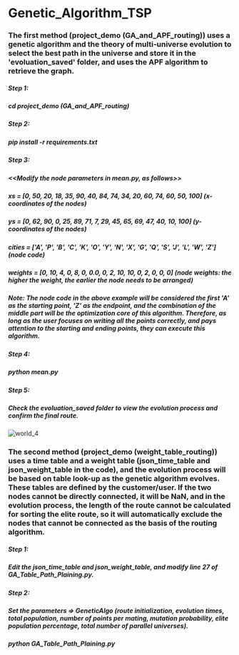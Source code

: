# Genetic_Algorithm_TSP
### The first method (project_demo (GA_and_APF_routing)) uses a genetic algorithm and the theory of multi-universe evolution to select the best path in the universe and store it in the 'evoluation_saved' folder, and uses the APF algorithm to retrieve the graph.

##### Step 1:
##### cd project_demo (GA_and_APF_routing)
##### Step 2:
##### pip install -r requirements.txt
##### Step 3:
##### <<Modify the node parameters in mean.py, as follows>>
##### xs = [0, 50, 20, 18, 35, 90, 40, 84, 74, 34, 20, 60, 74, 60, 50, 100] (x-coordinates of the nodes)
##### ys = [0, 62, 90, 0, 25, 89, 71, 7, 29, 45, 65, 69, 47, 40, 10, 100] (y-coordinates of the nodes)
##### cities = ['A', 'P', 'B', 'C', 'K', 'O', 'Y', 'N', 'X', 'G', 'Q', 'S', 'J', 'L', 'W', 'Z'] (node code)
##### weights = [0, 10, 4, 0, 8, 0, 0.0, 0, 2, 10, 10, 0, 2, 0, 0, 0] (node weights: the higher the weight, the earlier the node needs to be arranged)
##### Note: The node code in the above example will be considered the first 'A' as the starting point, 'Z' as the endpoint, and the combination of the middle part will be the optimization core of this algorithm. Therefore, as long as the user focuses on writing all the points correctly, and pays attention to the starting and ending points, they can execute this algorithm.
##### Step 4:
##### python mean.py
##### Step 5:
##### Check the evoluation_saved folder to view the evolution process and confirm the final route.
![world_4](https://user-images.githubusercontent.com/44718189/215989553-92c4cdce-c7b6-4c56-9bb4-6fe1c71d3a0d.gif)
### The second method (project_demo (weight_table_routing)) uses a time table and a weight table (json_time_table and json_weight_table in the code), and the evolution process will be based on table look-up as the genetic algorithm evolves. These tables are defined by the customer/user. If the two nodes cannot be directly connected, it will be NaN, and in the evolution process, the length of the route cannot be calculated for sorting the elite route, so it will automatically exclude the nodes that cannot be connected as the basis of the routing algorithm.

##### Step 1:
##### Edit the json_time_table and json_weight_table, and modify line 27 of GA_Table_Path_Plaining.py.
##### Step 2:
##### Set the parameters => GeneticAlgo (route initialization, evolution times, total population, number of points per mating, mutation probability, elite population percentage, total number of parallel universes).
##### python GA_Table_Path_Plaining.py


